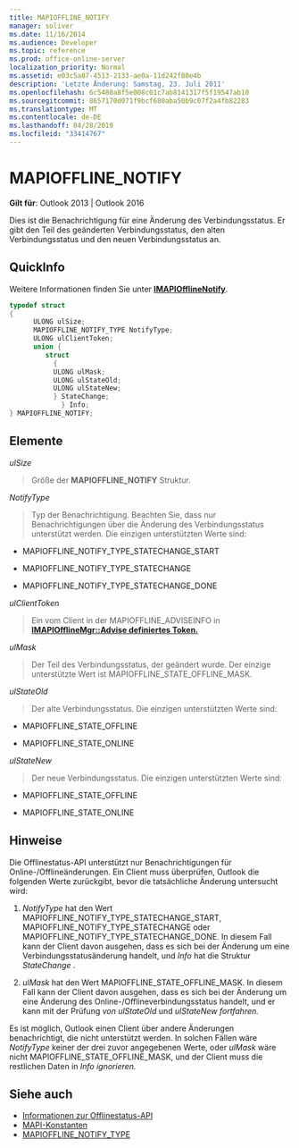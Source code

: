 ```yaml
---
title: MAPIOFFLINE_NOTIFY
manager: soliver
ms.date: 11/16/2014
ms.audience: Developer
ms.topic: reference
ms.prod: office-online-server
localization_priority: Normal
ms.assetid: e03c5a87-4513-2133-ae0a-11d242f80e4b
description: 'Letzte Änderung: Samstag, 23. Juli 2011'
ms.openlocfilehash: 6c5480a8f5e008c01c7ab8141317f5f19547ab10
ms.sourcegitcommit: 8657170d071f9bcf680aba50b9c07f2a4fb82283
ms.translationtype: MT
ms.contentlocale: de-DE
ms.lasthandoff: 04/28/2019
ms.locfileid: "33414767"
---
```

# <a name="mapioffline_notify"></a>MAPIOFFLINE_NOTIFY

**Gilt für**: Outlook 2013 | Outlook 2016 
  
Dies ist die Benachrichtigung für eine Änderung des Verbindungsstatus. Er gibt den Teil des geänderten Verbindungsstatus, den alten Verbindungsstatus und den neuen Verbindungsstatus an.
  
## <a name="quick-info"></a>QuickInfo

Weitere Informationen finden Sie unter **[IMAPIOfflineNotify](imapiofflinenotifyiunknown.md)**. 
  
```cpp
typedef struct  
{ 
      ULONG ulSize; 
      MAPIOFFLINE_NOTIFY_TYPE NotifyType; 
      ULONG ulClientToken; 
      union { 
         struct 
           { 
           ULONG ulMask; 
           ULONG ulStateOld; 
           ULONG ulStateNew; 
           } StateChange; 
             } Info; 
} MAPIOFFLINE_NOTIFY;
```

## <a name="members"></a>Elemente

 _ulSize_
  
> Größe der **MAPIOFFLINE_NOTIFY** Struktur. 
    
 _NotifyType_
  
> Typ der Benachrichtigung. Beachten Sie, dass nur Benachrichtigungen über die Änderung des Verbindungsstatus unterstützt werden. Die einzigen unterstützten Werte sind:
    
   - MAPIOFFLINE_NOTIFY_TYPE_STATECHANGE_START
    
   - MAPIOFFLINE_NOTIFY_TYPE_STATECHANGE
    
   - MAPIOFFLINE_NOTIFY_TYPE_STATECHANGE_DONE
    
 _ulClientToken_
  
> Ein vom Client in **[](mapioffline_adviseinfo.md)** der MAPIOFFLINE_ADVISEINFO in **[IMAPIOfflineMgr::Advise definiertes Token.](imapiofflinemgr-advise.md)** 
    
 _ulMask_
  
> Der Teil des Verbindungsstatus, der geändert wurde. Der einzige unterstützte Wert ist MAPIOFFLINE_STATE_OFFLINE_MASK.
    
 _ulStateOld_
  
> Der alte Verbindungsstatus. Die einzigen unterstützten Werte sind:
    
   - MAPIOFFLINE_STATE_OFFLINE
    
   - MAPIOFFLINE_STATE_ONLINE
    
 _ulStateNew_
  
> Der neue Verbindungsstatus. Die einzigen unterstützten Werte sind:
    
   - MAPIOFFLINE_STATE_OFFLINE
    
   - MAPIOFFLINE_STATE_ONLINE
    
## <a name="remarks"></a>Hinweise

Die Offlinestatus-API unterstützt nur Benachrichtigungen für Online-/Offlineänderungen. Ein Client muss überprüfen, Outlook die folgenden Werte zurückgibt, bevor die tatsächliche Änderung untersucht wird:
  
1.  *NotifyType*  hat den Wert MAPIOFFLINE_NOTIFY_TYPE_STATECHANGE_START, MAPIOFFLINE_NOTIFY_TYPE_STATECHANGE oder MAPIOFFLINE_NOTIFY_TYPE_STATECHANGE_DONE. In diesem Fall kann der Client davon ausgehen, dass es sich bei der Änderung um eine Verbindungsstatusänderung handelt, und  *Info*  hat die Struktur  *StateChange*  . 
    
2.  *ulMask*  hat den Wert MAPIOFFLINE_STATE_OFFLINE_MASK. In diesem Fall kann der Client davon ausgehen, dass es sich bei der Änderung um eine Änderung des Online-/Offlineverbindungsstatus handelt, und er kann mit der Prüfung *von ulStateOld* und *ulStateNew fortfahren.* 
    
Es ist möglich, Outlook einen Client über andere Änderungen benachrichtigt, die nicht unterstützt werden. In solchen Fällen wäre *NotifyType* keiner der drei zuvor angegebenen Werte, oder *ulMask* wäre nicht MAPIOFFLINE_STATE_OFFLINE_MASK, und der Client muss die restlichen Daten in *Info ignorieren.* 
  
## <a name="see-also"></a>Siehe auch

- [Informationen zur Offlinestatus-API](about-the-offline-state-api.md)  
- [MAPI-Konstanten](mapi-constants.md)  
- [MAPIOFFLINE_NOTIFY_TYPE](mapioffline_notify_type.md)

